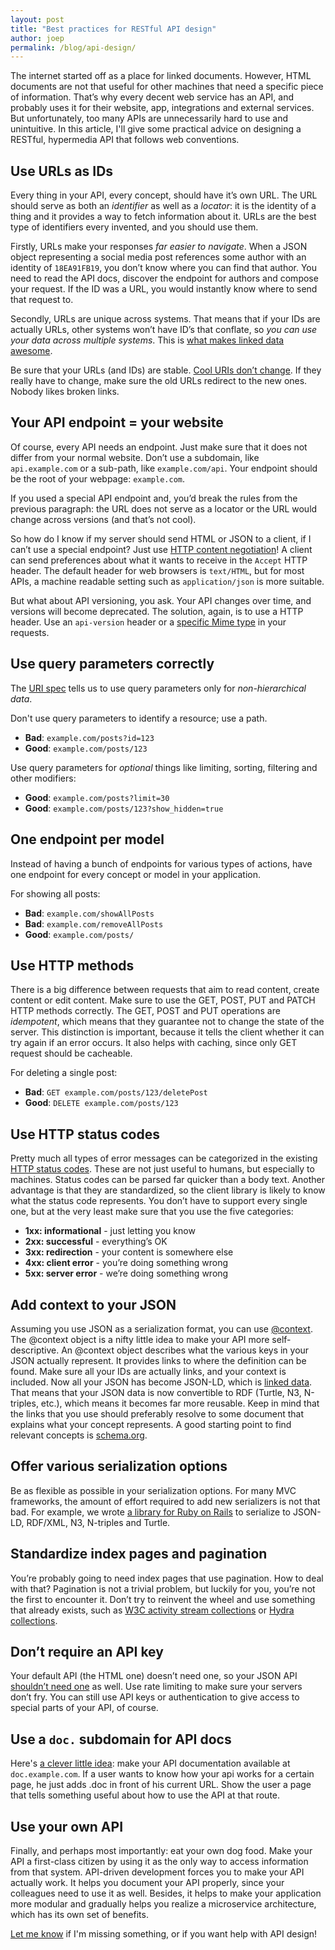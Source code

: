 ```yaml
---
layout: post
title: "Best practices for RESTful API design"
author: joep
permalink: /blog/api-design/
---
```


The internet started off as a place for linked documents.
However, HTML documents are not that useful for other machines that need a specific piece of information.
That’s why every decent web service has an API, and probably uses it for their website, app, integrations and external services.
But unfortunately, too many APIs are unnecessarily hard to use and unintuitive.
In this article, I'll give some practical advice on designing a RESTful, hypermedia API that follows web conventions.

## Use URLs as IDs
Every thing in your API, every concept, should have it’s own URL. The URL should serve as both an _identifier_ as well as a _locator_: it is the identity of a thing and it provides a way to fetch information about it. URLs are the best type of identifiers every invented, and you should use them.

Firstly, URLs make your responses _far easier to navigate_. When a JSON object representing a social media post references some author with an identity of `18EA91FB19`, you don’t know where you can find that author. You need to read the API docs, discover the endpoint for authors and compose your request. If the ID was a URL, you would instantly know where to send that request to.

Secondly, URLs are unique across systems. That means that if your IDs are actually URLs, other systems won’t have ID’s that conflate, so _you can use your data across multiple systems_. This is [what makes linked data awesome](https://ontola.io/what-is-linked-data).

Be sure that your URLs (and IDs) are stable. [Cool URIs don’t change](https://www.w3.org/Provider/Style/URI). If they really have to change, make sure the old URLs redirect to the new ones. Nobody likes broken links.

## Your API endpoint = your website
Of course, every API needs an endpoint. Just make sure that it does not differ from your normal website. Don’t use a subdomain, like `api.example.com` or a sub-path, like `example.com/api`. Your endpoint should be the root of your webpage: `example.com`.

If you used a special API endpoint and, you’d break the rules from the previous paragraph: the URL does not serve as a locator or the URL would change across versions (and that’s not cool).

So how do I know if my server should send HTML or JSON to a client, if I can’t use a special endpoint? Just use [HTTP content negotiation](https://developer.mozilla.org/en-US/docs/Web/HTTP/Headers/Accept)! A client can send preferences about what it wants to receive in the `Accept` HTTP header. The default header for web browsers is `text/HTML`, but for most APIs, a machine readable setting such as `application/json` is more suitable.

But what about API versioning, you ask. Your API changes over time, and versions will become deprecated. The solution, again, is to use a HTTP header. Use an `api-version` header or a [specific Mime type](https://developer.github.com/v3/media/) in your requests.

## Use query parameters correctly
The [URI spec](https://tools.ietf.org/html/rfc3986#section-3.4) tells us to use query parameters only for _non-hierarchical data_.

Don't use query parameters to identify a resource; use a path.

* **Bad**: `example.com/posts?id=123`
* **Good**: `example.com/posts/123`

Use query parameters for _optional_ things like limiting, sorting, filtering and other modifiers:

* **Good**: `example.com/posts?limit=30`
* **Good**: `example.com/posts/123?show_hidden=true`

## One endpoint per model
Instead of having a bunch of endpoints for various types of actions, have one endpoint for every concept or model in your application.

For showing all posts:

* **Bad**: `example.com/showAllPosts`
* **Bad**: `example.com/removeAllPosts`
* **Good**: `example.com/posts/`

## Use HTTP methods
There is a big difference between requests that aim to read content, create content or edit content. Make sure to use the GET, POST, PUT and PATCH HTTP methods correctly. The GET, POST and PUT operations are _idempotent_, which means that they guarantee not to change the state of the server. This distinction is important, because it tells the client whether it can try again if an error occurs. It also helps with caching, since only GET request should be cacheable.

For deleting a single post:
* **Bad**: `GET example.com/posts/123/deletePost`
* **Good**: `DELETE example.com/posts/123`

## Use HTTP status codes
Pretty much all types of error messages can be categorized in the existing [HTTP status codes](https://developer.mozilla.org/nl/docs/Web/HTTP/Status). These are not just useful to humans, but especially to machines. Status codes can be parsed far quicker than a body text. Another advantage is that they are standardized, so the client library is likely to know what the status code represents. You don’t have to support every single one, but at the very least make sure that you use the five categories:
* **1xx: informational** - just letting you know
* **2xx: successful** - everything’s OK
* **3xx: redirection** - your content is somewhere else
* **4xx: client error** - you’re doing something wrong
* **5xx: server error** - we’re doing something wrong

## Add context to your JSON
Assuming you use JSON as a serialization format, you can use [@context](https://json-ld.org/spec/FCGS/json-ld/20180607/#the-context). The @context object is a nifty little idea to make your API more self-descriptive. An @context object describes what the various keys in your JSON actually represent. It provides links to where the definition can be found.
Make sure all your IDs are actually links, and your context is included. Now all your JSON has become JSON-LD, which is [linked data](https://ontola.io/what-is-linked-data). That means that your JSON data is now convertible to RDF (Turtle, N3, N-triples, etc.), which means it becomes far more reusable.
Keep in mind that the links that you use should preferably resolve to some document that explains what your concept represents. A good starting point to find relevant concepts is [schema.org](https://schema.org).

## Offer various serialization options
Be as flexible as possible in your serialization options. For many MVC frameworks, the amount of effort required to add new serializers is not that bad. For example, we wrote [a library for Ruby on Rails](https://github.com/argu-co/rdf-serializers) to serialize to JSON-LD, RDF/XML, N3, N-triples and Turtle.

## Standardize index pages and pagination
You’re probably going to need index pages that use pagination. How to deal with that? Pagination is not a trivial problem, but luckily for you, you’re not the first to encounter it. Don’t try to reinvent the wheel and use something that already exists, such as [W3C activity stream collections](https://www.w3.org/TR/activitystreams-core/#collections) or [Hydra collections](http://www.hydra-cg.com/spec/latest/core/#collections).

## Don’t require an API key
Your default API (the HTML one) doesn’t need one, so your JSON API [shouldn’t need one](https://ruben.verborgh.org/blog/2013/11/29/the-lie-of-the-api/#api-keys-are-a-lie) as well. Use rate limiting to make sure your servers don’t fry. You can still use API keys or authentication to give access to special parts of your API, of course.

## Use a `doc.` subdomain for API docs
Here's [a clever little idea](https://medium.com/@fletcher91/semantic-documentation-1177d563783c): make your API documentation available at `doc.example.com`. If a user wants to know how your api works for a certain page, he just adds .doc in front of his current URL. Show the user a page that tells something useful about how to use the API at that route.

## Use your own API
Finally, and perhaps most importantly: eat your own dog food. Make your API a first-class citizen by using it as the only way to access information from that system. API-driven development forces you to make your API actually work. It helps you document your API properly, since your colleagues need to use it as well. Besides, it helps to make your application more modular and gradually helps you realize a microservice architecture, which has its own set of benefits.

[Let me know](mailto:joep@argu.co) if I'm missing something, or if you want help with API design!
